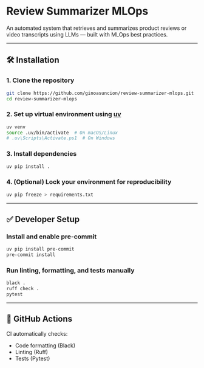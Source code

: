 # Review Summarizer MLOps

An automated system that retrieves and summarizes product reviews or video transcripts using LLMs — built with MLOps best practices.

---

## 🛠 Installation

### 1. Clone the repository

```bash
git clone https://github.com/ginoasuncion/review-summarizer-mlops.git
cd review-summarizer-mlops
```

### 2. Set up virtual environment using [uv](https://github.com/astral-sh/uv)

```bash
uv venv
source .uv/bin/activate  # On macOS/Linux
# .uv\Scripts\Activate.ps1  # On Windows
```

### 3. Install dependencies

```bash
uv pip install .
```

### 4. (Optional) Lock your environment for reproducibility

```bash
uv pip freeze > requirements.txt
```

---

## ✅ Developer Setup

### Install and enable pre-commit

```bash
uv pip install pre-commit
pre-commit install
```

### Run linting, formatting, and tests manually

```bash
black .
ruff check .
pytest
```

---

## 🔁 GitHub Actions

CI automatically checks:
- Code formatting (Black)
- Linting (Ruff)
- Tests (Pytest)

